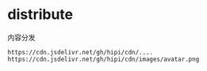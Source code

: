 # distribute
内容分发

```
https://cdn.jsdelivr.net/gh/hipi/cdn/....
https://cdn.jsdelivr.net/gh/hipi/cdn/images/avatar.png
```
